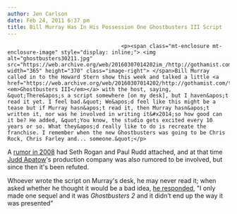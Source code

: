```yaml
---
author: Jen Carlson
date: Feb 24, 2011 6:37 pm
title: Bill Murray Has In His Possession One Ghostbusters III Script
---
```


	
										<p><span class="mt-enclosure mt-enclosure-image" style="display: inline;"> <img alt="ghostbusters30211.jpg" src="https://web.archive.org/web/20160307014202im_/http://gothamist.com/attachments/arts_jen/ghostbusters30211.jpg" width="365" height="370" class="image-right"> </span>Bill Murray called in to the Howard Stern show this week and talked a little <a href="https://web.archive.org/web/20160307014202/http://gothamist.com/tags/ghostbusters"><em>Ghostbusters III</em></a> with the host, saying, &quot;There&apos;s a script somewhere [on my desk], but I haven&apos;t read it yet. I feel bad.&quot; We&apos;d feel like this might be a tease but if Murray hasn&apos;t read it, then Murray hasn&apos;t written it, nor was he involved in writing it&#x2014;so how good can it be? He added, &quot;You know, the studio gets excited every 10 years or so. What they&apos;d really like to do is recreate the franchise. I remember when the new Ghostbusters was going to be Chris Rock, Chris Farley and... someone.&quot;</p>

<p>A <a href="https://web.archive.org/web/20160307014202/http://gothamist.com/2008/09/05/the_ghostbusters_return.php">rumor in 2008</a> had Seth Rogan and Paul Rudd attached, and at that time <a href="https://web.archive.org/web/20160307014202/http://gothamist.com/2008/09/08/ramis_confirms_ghostbusters_iii.php">Judd Apatow</a>&apos;s production company was also rumored to be involved, but since then it&apos;s been refuted.</p>

<p>Whoever wrote the script on Murray&apos;s desk, he may never read it; when asked whether he thought it would be a bad idea, <a href="https://web.archive.org/web/20160307014202/http://www.monstersandcritics.com/people/news/article_1621778.php/Bill-Murray-still-holding-out-hope-for-Ghostbusters-3">he responded</a>, &quot;I only made one sequel and it was <em>Ghostbusters 2</em> and it didn&#x2019;t end up the way it was presented&#x201D;</p>					
										
									
				
